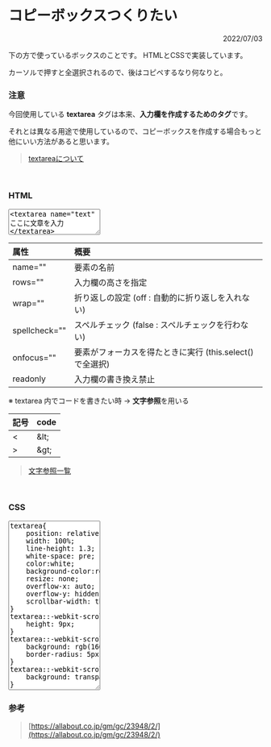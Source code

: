 <link rel="stylesheet" href="./style.css">

# コピーボックスつくりたい

<div style="text-align: right">2022/07/03</div>

下の方で使っているボックスのことです。 HTMLとCSSで実装しています。

カーソルで押すと全選択されるので、後はコピペするなり何なりと。

### 注意

今回使用している **textarea** タグは本来、**入力欄を作成するためのタグ**です。

それとは異なる用途で使用しているので、コピーボックスを作成する場合もっと他にいい方法があると思います。

>  [textareaについて](https://developer.mozilla.org/ja/docs/Web/HTML/Element/textarea)

<br>

### HTML

<textarea name="text" rows="3" wrap="off" spellcheck="false" onfocus="this.select();" readonly>
&lt;textarea name="text" rows="1" wrap="off" spellcheck="false" onfocus="this.select();" readonly&gt;
ここに文章を入力
&lt;/textarea&gt;
</textarea>

<br>

| 属性 | 概要 |
| :---- | :---- |
| name="" | 要素の名前 |
| rows="" | 入力欄の高さを指定 |
| wrap="" | 折り返しの設定 (off : 自動的に折り返しを入れない) |
| spellcheck="" | スペルチェック (false : スペルチェックを行わない)  |
| onfocus="" | 要素がフォーカスを得たときに実行 (this.select()で全選択) |
| readonly | 入力欄の書き換え禁止 |

※ textarea 内でコードを書きたい時 → **文字参照**を用いる  
   
| 記号 | code |
| :---- | :---- |
| < | &amp;lt; |
| > | &amp;gt; |

> [文字参照一覧](https://www.scollabo.com/banban/apply/ap8.html)

<br>

### CSS

<textarea name="text" rows="22" wrap="off" spellcheck="false" onfocus="this.select();" readonly>
textarea{
    position: relative;
    width: 100%;
    line-height: 1.3;
    white-space: pre;
    color:white;
    background-color:rgb(60, 64, 67);
    resize: none;
    overflow-x: auto;
    overflow-y: hidden;
    scrollbar-width: thin;
}
textarea::-webkit-scrollbar {
    height: 9px;
}
textarea::-webkit-scrollbar-thumb {
    background: rgb(160, 159, 159);
    border-radius: 5px;
}
textarea::-webkit-scrollbar-track {
    background: transparent;
}
</textarea>

<br>

### 参考

>   [https://allabout.co.jp/gm/gc/23948/2/](https://allabout.co.jp/gm/gc/23948/2/)
